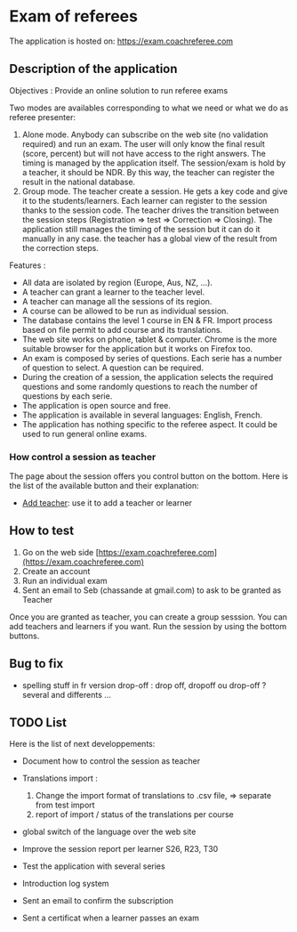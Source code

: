 # Exam of referees

The application is hosted on: https://exam.coachreferee.com

## Description of the application

Objectives : Provide an online solution to run referee exams

Two modes are availables corresponding to what we need or what we do as referee presenter:

1. Alone mode. Anybody can subscribe on the web site (no validation required) and run an exam. The user will only know the final result (score, percent) but will not have access to the right answers. The timing is managed by the application itself. The session/exam is hold by a teacher, it should be NDR. By this way, the teacher can register the result in the national database.
2. Group mode. The teacher create a session. He gets a key code and give it to the students/learners. Each learner can register to the session thanks to the session code. The teacher drives the transition between the session steps (Registration => test => Correction => Closing). The application still manages the timing of the session but it can do it manually in any case. the teacher has a global view of the result from the correction steps.

Features :

* All data are isolated by region (Europe, Aus, NZ, ...).
* A teacher can grant a learner to the teacher level.
* A teacher can manage all the sessions of its region.
* A course can be allowed to be run as individual session.
* The database contains the level 1 course in EN & FR. Import process based on file permit to add course and its translations.
* The web site works on phone, tablet & computer. Chrome is the more suitable browser for the application but it works on Firefox too.
* An exam is composed by series of questions. Each serie has a number of question to select. A question can be required.
* During the creation of a session, the application selects the required questions and some randomly questions to reach the number of questions by each serie.
* The application is open source and free.
* The application is available in several languages: English, French.
* The application has nothing specific to the referee aspect. It could be used to run general online exams.

### How control a session as teacher

The page about the session offers you control button on the bottom. Here is the list of the available button and their explanation:

* [Add teacher](doc/session_add_teacher_or_learner.png): use it to add a teacher or learner

## How to test

1. Go on the web side [https://exam.coachreferee.com](https://exam.coachreferee.com)
2. Create an account
3. Run an individual exam
4. Sent an email to Seb (chassande at gmail.com) to ask to be granted as Teacher

Once you are granted as teacher, you can create a group sesssion. You can add teachers and learners if you want. Run the session by using the bottom buttons.

## Bug to fix

* spelling stuff in fr version drop-off : drop off, dropoff ou drop-off ? several and differents ...

## TODO List

Here is the list of next developpements:

* Document how to control the session as teacher
* Translations import :
  
  1) Change the import format of translations to .csv file, => separate from test import
  2) report of import / status of the translations per course

* global switch of the language over the web site
* Improve the session report per learner S26, R23, T30
* Test the application with several series
* Introduction log system
* Sent an email to confirm the subscription
* Sent a certificat when a learner passes an exam

